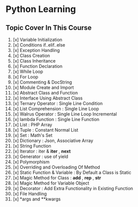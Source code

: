 # Python Learning

## Topic Cover In This Course

1. [x] Variable Initialization
2. [x] Conditions if..elif..else
3. [x] Exception Handling
4. [x] Class Creation
5. [x] Class Inheritance
6. [x] Function Declaration
7. [x] While Loop
8. [x] For Loop
9. [x] Commenting & DocString
10. [x] Module Create and Import
11. [x] Abstract Class and Function
12. [x] Interface Using Abstract Class
13. [x] Ternary Operator : Single Line Condition
14. [x] List Comprehension : Single Line Loop
15. [x] Walrus Operator : Single Line Loop Incremental
16. [x] lambda Function : Single Line Function
17. [x] List : PHP Array
18. [x] Tuple : Constant Normal List 
19. [x] Set : Math's Set
20. [x] Dictionary : Json, Associative Array
21. [x] String Function
22. [x] Iterator : iter & __iter__ , __next__
23. [x] Generator : use of yield
24. [x] Polymorphism
25. [x] Overriding and Overloading Of Method
26. [x] Static Function & Variable : By Default a Class is Static
27. [x] Magic Method for Class : __add__ , __rep__ , __str__
28. [x] Magic Method for Variable Object
29. [x] Decorator : Add Extra Functionality in Existing Function
30. [x] File Handling
31. [x] *args and **kwargs